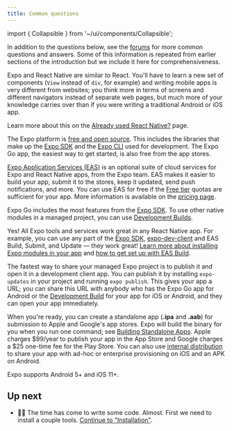 ```yaml
---
title: Common questions
---
```


import { Collapsible } from '~/ui/components/Collapsible';

In addition to the questions below, see the [forums](https://forums.expo.dev/) for more common questions and answers. Some of this information is repeated from earlier sections of the introduction but we include it here for comprehensiveness.

<Collapsible summary="Is Expo similar to React for web development?">

Expo and React Native are similar to React. You'll have to learn a new set of components (`View` instead of `div`, for example) and writing mobile apps is very different from websites; you think more in terms of screens and different navigators instead of separate web pages, but much more of your knowledge carries over than if you were writing a traditional Android or iOS app.

</Collapsible>

<Collapsible summary="What is the difference between Expo and React Native?">

Learn more about this on the [Already used React Native?](/workflow/already-used-react-native.md) page.

</Collapsible>

<Collapsible summary="How much does Expo cost?">

The Expo platform is [free and open source](https://blog.expo.dev/exponent-is-free-as-in-and-as-in-1d6d948a60dc). This includes the libraries that make up the [Expo SDK](/versions/latest/) and the [Expo CLI](/workflow/expo-cli/) used for development. The Expo Go app, the easiest way to get started, is also free from the app stores.

[Expo Application Services (EAS)](https://expo.dev/eas) is an optional suite of cloud services for Expo and React Native apps, from the Expo team. EAS makes it easier to build your app, submit it to the stores, keep it updated, send push notifications, and more. You can use EAS for free if the [Free tier](https://expo.dev/pricing) quotas are sufficient for your app. More information is available on the [pricing page](https://expo.dev/pricing).

</Collapsible>

<Collapsible summary="How do I add custom native code to my Expo managed project?">

Expo Go includes the most features from the [Expo SDK](/versions/latest/). To use other native modules in a managed project, you can use [Development Builds](/development/introduction.md).

</Collapsible>

<Collapsible summary="Can I use parts of Expo in my app that I created with React Native CLI?">

Yes! All Expo tools and services work great in any React Native app. For example, you can use any part of the [Expo SDK](/versions/latest/), [expo-dev-client](/development/installation.md) and EAS Build, Submit, and Update — they work great! [Learn more about installing Expo modules in your app](/bare/installing-expo-modules.md) and [how to get set up with EAS Build](/build/introduction.md).

</Collapsible>

<Collapsible summary="How do I share my Expo project? Can I submit it to the app stores?">

The fastest way to share your managed Expo project is to publish it and open it in a development client app. You can publish it by installing `expo-updates` in your project and running `expo publish`. This gives your app a URL; you can share this URL with anybody who has the Expo Go app for Android or the [Development Build](/development/introduction.md) for your app for iOS or Android, and they can open your app immediately.

When you're ready, you can create a standalone app (**.ipa** and **.aab**) for submission to Apple and Google's app stores. Expo will build the binary for you when you run one command; see [Building Standalone Apps](distribution/app-stores.md). Apple charges $99/year to publish your app in the App Store and Google charges a $25 one-time fee for the Play Store. You can also use [internal distribution](//build/internal-distribution) to share your app with ad-hoc or enterprise provisioning on iOS and an APK on Android.

</Collapsible>

<Collapsible summary="What version of Android and iOS are supported by Expo apps?">

Expo supports Android 5+ and iOS 11+.

</Collapsible>

## Up next

- 👩‍💻 The time has come to write some code. Almost. First we need to install a couple tools. [Continue to "Installation"](/get-started/installation.md).
